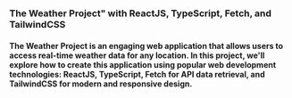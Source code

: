 ### The Weather Project" with ReactJS, TypeScript, Fetch, and TailwindCSS

#### The Weather Project is an engaging web application that allows users to access real-time weather data for any location. In this project, we'll explore how to create this application using popular web development technologies: ReactJS, TypeScript, Fetch for API data retrieval, and TailwindCSS for modern and responsive design.